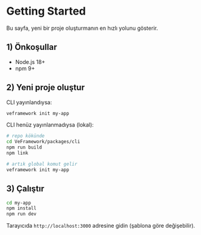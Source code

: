 # Getting Started

Bu sayfa, yeni bir proje oluşturmanın en hızlı yolunu gösterir.

## 1) Önkoşullar
- Node.js 18+
- npm 9+

## 2) Yeni proje oluştur
CLI yayınlandıysa:
```bash
veframework init my-app
```

CLI henüz yayınlanmadıysa (lokal):
```bash
# repo kökünde
cd VeFramework/packages/cli
npm run build
npm link

# artık global komut gelir
veframework init my-app
```

## 3) Çalıştır
```bash
cd my-app
npm install
npm run dev
```

Tarayıcıda `http://localhost:3000` adresine gidin (şablona göre değişebilir).

